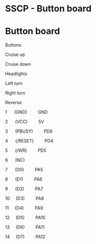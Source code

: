# SSCP - Button board

# Button board

Buttons:

Cruise up

Cruise down

Headlights

Left turn

Right turn

Reverse

1      (GND)         GND

2      (VCC)         5V

3      (PBUSY)         PD6

4      (/RESET)         PD4

5      (/WR)         PD5

6      (NC)

7      (D0)         PA5

8      (D1)         PA6

9      (D2)         PA7

10     (D3)         PA8

11     (D4)         PA9

12     (D5)         PA10

13     (D6)         PA11

14     (D7)         PA12

